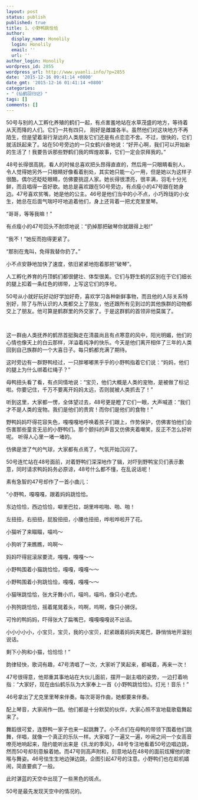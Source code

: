 ```yaml
---
layout: post
status: publish
published: true
title: 1、小野鸭跳恰恰
author:
  display_name: Honolily
  login: Honolily
  email: ''
  url: ''
author_login: Honolily
wordpress_id: 2855
wordpress_url: http://www.yuanli.info/?p=2855
date: '2015-12-16 09:41:14 +0800'
date_gmt: '2015-12-16 01:41:14 +0800'
categories:
- "《仙鹤回归记》"
tags: []
comments: []
---
```

<p>50号与别的人工孵化养殖的鹤们一起，有点害羞地站在水草茂盛的地方，等待着从天而降的人们。它们一共有四只， 刚好是雌雄各半。虽然他们对这块地方不再陌生，但是望着渐行渐远的人类朋友它们还是有点恋恋不舍。不过，很快的，它们就活跃起来了。站在50号旁边的一只女鹤兴奋地说：&ldquo;好开心啊，我们可以开始新的生活了！我要告诉那些野鹤们我的辉煌故事，它们一定会崇拜我的。&rdquo;</p>
<p>48号长得很高挑，看人的时候总喜欢把头昂得直直的，然后用一只眼睛看别人，令人觉得她另外一只眼睛好像看着别处，其实她只能一心一用，但是她以为这样子很酷，偶尔还眨眨眼睛，仿佛要挑逗人家。她长得很漂亮，很丰满，羽毛十分光鲜，而且唱得一首好歌。她总是喜欢跟在50号旁边，有点瘦小的47号跟在她身边。47号喜欢贫嘴，她是他的公主。46号是他们当中的小不点，小巧玲珑的小女生，她总在后面气喘吁吁地追着他们，身上还背着一把尤克里里琴。</p>
<p>&ldquo;哥哥，等等我嘛！&rdquo;</p>
<p>有点瘦小的47号回头不耐烦地说：&ldquo;扔掉那把破琴你就跟得上啦!&rdquo;</p>
<p>&ldquo;我不！&rdquo;她反而抱得更紧了。</p>
<p>&ldquo;那别在鬼叫，免得我替你扔了。&rdquo;</p>
<p>小不点安静地加快了速度，依旧紧紧地抱着那把&ldquo;破琴&rdquo;。</p>
<p>人工孵化养育的丹顶鹤们都很健壮、体型很美。它们与野生鹤的区别在于它们细长的腿上扣着一条红色的绑带，上写这它们的序号。</p>
<p>50号从小就好玩好动好学加好奇，喜欢学习各种新鲜事物，而且他的人际关系特别好，除了与所认识的人类都交上了朋友，他还跟所有见到过的其他族群的动物都交上了朋友。他可算是鹤群里的外交家了。于是这群鹤的首领非他莫属了。</p>
<p>&nbsp;</p>
<p>这一群由人类抚养的鹤昂首挺胸走在清晨尚且有点寒意的风中，阳光明媚，他们的心情也像天上的白云那样，洋溢着纯净的快乐。今天是他们离开相伴了三年的人类回到自己族群的一个大喜日子。每只鹤都充满了期待。</p>
<p>这时旁边有一群野鸭经过，一只胖嘟嘟黑乎乎的小野鸭指着它们说：&ldquo;妈妈，他们的腿上为什么绑着红绳子？&rdquo;</p>
<p>母鸭扭头看了看，有点同情地说：&ldquo;宝贝，他们大概是人类的宠物，是被做了标记啦。你要记住，千万不要离开妈妈太远，否则就被人类抓去了！&rdquo;</p>
<p>听到这里，大家都一愣，全体望过去，48号更是瞪了它们一眼，大声喊道：&ldquo;我们才不是人类的宠物。我们是他们的贵宾！而你们是他们的食物！&rdquo;</p>
<p>野鸭妈妈吓得花容失色，嘎嘎嘎地呼唤着孩子们跟上，作势保护，仿佛害怕他们会伤害那些童言无忌的小野鸭们。那个颤抖的声音又仿佛夹着嘲笑，反正不怎么好听呢。 听得人心里一堵一堵的。</p>
<p>仿佛是泄了气的气球，大家都有点焉了，气氛开始沉闷了。</p>
<p>50号连忙站在48号面前，对着野鸭们深深地作了辑，对吓到野鸭宝贝们表示歉意，同时请求鸭妈妈务必原谅，48号什么都不懂，在乱说话呢！</p>
<p>素有急智的47号却作了一首小曲儿：</p>
<p>&ldquo;小野鸭，嘎嘎嘎，跟着妈妈跳恰恰。</p>
<p>东边恰恰，西边恰恰，噼里巴拉，胡里哗啦啪、啪、啪！</p>
<p>左扭扭，右扭扭，屁股扭扭，小腰也扭扭，哗啦哗啦开了花。</p>
<p>小猫听了来瞄瞄，喵呜～</p>
<p>小狗听了来瞧瞧，呜啊～</p>
<p>妈妈吓得屁滚尿要流，嘎嘎，嘎嘎～～</p>
<p>小野鸭围着小猫跳恰恰，嘎嘎，嘎嘎～～</p>
<p>小野鸭围着小狗跳恰恰，嘎嘎，嘎嘎～～</p>
<p>小猫咪跳恰恰，张大牙舞小爪，喵呜，喵呜，像只小老虎。</p>
<p>小狗狗跳恰恰，摇着尾晃着头，呜啊，呜啊，像只小狮伢。</p>
<p>可怜的鸭妈妈，吓得张大了扁嘴巴，嘎嘎嘎嘎说不出话。</p>
<p>小小小小小，小宝贝，宝贝，我的小宝贝，赶紧跟着妈妈夹尾巴，静悄悄地开溜别说话。</p>
<p>剩下小狗和小猫，恰恰恰！&rdquo;</p>
<p>韵律轻快，歌词有趣，47号清唱了一次，大家听了笑起来，都喊着，再来一次！</p>
<p>47号很得意，他郑重其事地站在大伙儿面前，摆开一副主唱的姿势，一边打着响指：&ldquo;大家好，现在由仙鹤乐队为大家奉上一首《小野鸭跳恰恰》。灯光！音乐！&rdquo;</p>
<p>46号拿出了尤克里里琴来伴奏。每次哥哥作曲，她都要来伴奏。</p>
<p>配上琴音，大家闹作一团。他们都是十分默契的伙伴，大家心照不宣地载歌载舞起来了。</p>
<p>舞蹈很可爱，连野鸭一家子也来一起跳舞了。小不点们在母鸭的带领下围着他们跳舞，伴唱，就像一个真正的乐队一样。大家唱了一遍又一遍，吵闹之间一个女高音嘹亮地响起来，隐约能听出来是《扎龙的季风》，48号专注地看着50号边唱边跳，然而50号却刻意躲着她。而47号则高声附和，刻意地站在48号的面前炫耀他的歌喉与舞姿。46号怯生生地边弹边跳，企图引起47号的注意。小野鸭们也在趁机嬉闹，简直要疯了一般。</p>
<p>此时湛蓝的天空中出现了一些黑色的斑点。</p>
<p>50号是最先发现天空中的情况的。</p>

